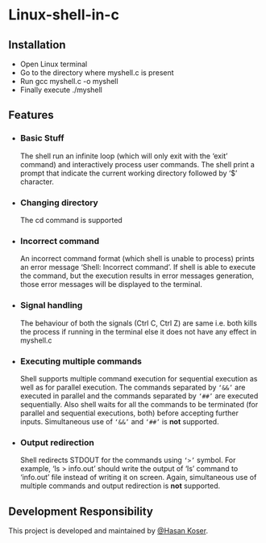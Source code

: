 # Linux-shell-in-c

## Installation
* Open Linux terminal
* Go to the directory where myshell.c is present
* Run gcc myshell.c -o myshell
* Finally execute ./myshell

## Features

- ### Basic Stuff
    The shell run an infinite loop (which will only exit with 
    the ‘exit’ command) and interactively process user commands. 
    The shell print a prompt that indicate the current working 
    directory followed by ‘$’ character.

- ### Changing directory
    The cd command is supported

- ### Incorrect command
    An incorrect command format (which shell is unable to process)
    prints an error message ‘Shell: Incorrect command’.
    If shell is able to execute the command, but the execution 
    results in error messages generation, those error messages 
    will be displayed to the terminal.

- ### Signal handling
    The behaviour of both the signals (Ctrl C, Ctrl Z) are same
    i.e. both kills the process if running in the terminal else
    it does not have any effect in myshell.c

- ### Executing multiple commands
    Shell supports multiple command execution for sequential 
    execution as well as for parallel execution. The commands 
    separated by `‘&&’` are executed in parallel and the commands 
    separated by `‘##’` are executed sequentially. Also shell waits 
    for all the commands to be terminated (for parallel and 
    sequential executions, both) before accepting further inputs. 
    Simultaneous use of `‘&&’` and `‘##’` is **not** supported.

- ### Output redirection
    Shell redirects STDOUT for the commands using `‘>’` symbol. 
    For example, ‘ls > info.out’ should write the output of ‘ls’ 
    command to ‘info.out’ file instead of writing it on screen. 
    Again, simultaneous use of multiple commands and output 
    redirection is **not** supported.


## Development Responsibility
This project is developed and maintained by 
[@Hasan Koser](https://www.github.com/HASH-002).